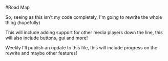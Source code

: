 #Road Map

So, seeing as this isn't my code completely, I'm
going to rewrite the whole thing (hopefully)

This will include adding support for other media
players down the line, this will also include 
buttons, gui and more!

Weekly I'll publish an update to this file,
this will include progress on the rewrite and
maybe other features!
